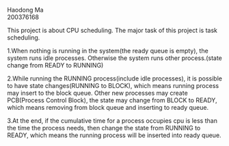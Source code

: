 Haodong Ma  
200376168 


This project is about CPU scheduling. The major task of this project is task scheduling.

1.When nothing is running in the system(the ready queue is empty), the system runs idle processes. Otherwise the system runs other process.(state change from READY to RUNNING)




2.While running the RUNNING process(include idle processes), it is possible to have state changes(RUNNING to BLOCK), which means running process may insert to the block queue. Other new processes may create PCB(Process Control Block), the state may change from BLOCK to READY, which means removing from block queue and inserting to ready queue.




3.At the end, if the cumulative time for a process occupies cpu is less than the time the process needs, then change the state from RUNNING to READY, which means the running process will be inserted into ready queue.
